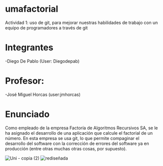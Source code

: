# umafactorial
Actividad 1: uso de git, para mejorar nuestras habilidades de trabajo con un equipo de programadores a través de git
# Integrantes
-Diego De Pablo (User: Diegodepab)
# Profesor: 
-José Miguel Horcas (user:jmhorcas)
# Enunciado
Como empleado de la empresa Factoría de Algoritmos Recursivos SA, se le ha asignado el
desarrollo de una aplicación que calcule el factorial de un número. En esta empresa se usa git,
lo que permite compaginar el desarrollo del software con la corrección de errores del software
ya en producción (entre otras muchas otras cosas, por supuesto).

<p align="center">
  
![Uni - copia (2)](https://github.com/Leonard0black/A/assets/152276929/a999950b-42bd-4e18-abd5-103cb64429b8)         ![rediseñada](https://github.com/Leonard0black/A/assets/152276929/9cc84bff-0d25-4cbf-a374-0b4816eeadc3)

